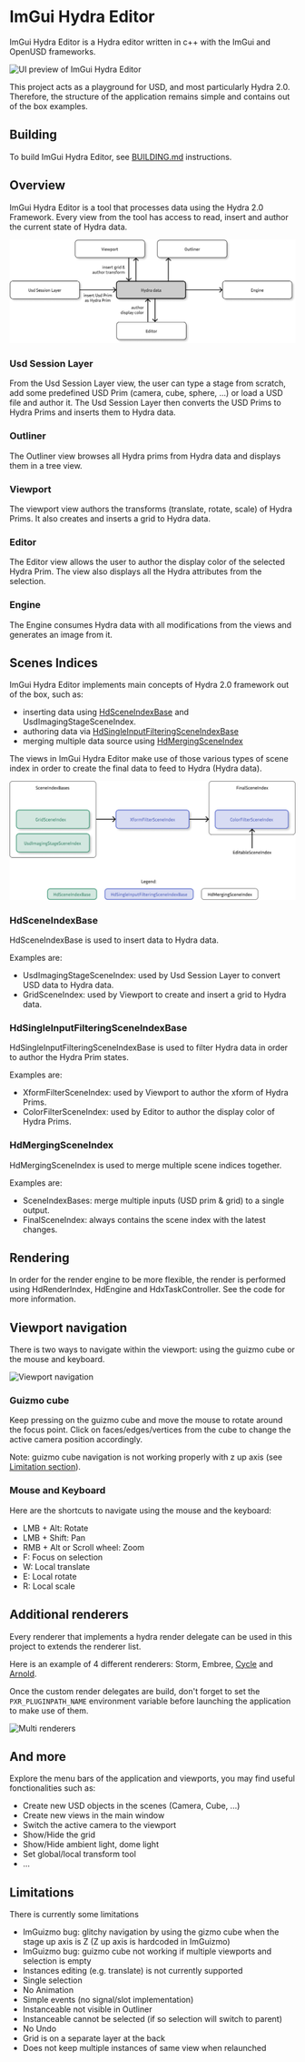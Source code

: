 # ImGui Hydra Editor

ImGui Hydra Editor is a Hydra editor written in c++ with the ImGui and OpenUSD frameworks.

![UI preview of ImGui Hydra Editor](resources/preview.png)

This project acts as a playground for USD, and most particularly Hydra 2.0. Therefore, the structure of the application remains simple and contains out of the box examples.

## Building

To build ImGui Hydra Editor, see [BUILDING.md](BUILDING.md) instructions.

## Overview

ImGui Hydra Editor is a tool that processes data using the Hydra 2.0 Framework. Every view from the tool has access to read, insert and author the current state
of Hydra data.

![Views that interact with Hydra data](resources/views_hydra_data.png)

### Usd Session Layer

From the Usd Session Layer view, the user can type a stage from scratch, add some predefined USD Prim (camera, cube, sphere, ...) or load a USD file and author it. The Usd Session Layer then converts the USD Prims to Hydra Prims and inserts them to Hydra data.

### Outliner

The Outliner view browses all Hydra prims from Hydra data and displays them in a tree view.

### Viewport

The viewport view authors the transforms (translate, rotate, scale) of Hydra Prims. It also creates and inserts a grid to Hydra data.

### Editor

The Editor view allows the user to author the display color of the selected Hydra Prim. The view also displays all the Hydra attributes from the selection.

### Engine

The Engine consumes Hydra data with all modifications from the views and generates an image from it.


## Scenes Indices

ImGui Hydra Editor implements main concepts of Hydra 2.0 framework out of the box, such as:
* inserting data using [HdSceneIndexBase](https://openusd.org/release/api/class_hd_scene_index_base.html) and UsdImagingStageSceneIndex.
* authoring data via [HdSingleInputFilteringSceneIndexBase](https://openusd.org/release/api/class_hd_single_input_filtering_scene_index_base.html)
* merging multiple data source using [HdMergingSceneIndex](https://openusd.org/release/api/class_hd_merging_scene_index.html)


The views in ImGui Hydra Editor make use of those various types of scene index in order to create the final data to feed to Hydra (Hydra data).

![Scene indices Schema](resources/scene_indices_schema.png)

### HdSceneIndexBase

HdSceneIndexBase is used to insert data to Hydra data.

Examples are:
* UsdImagingStageSceneIndex: used by Usd Session Layer to convert USD data to Hydra data.
* GridSceneIndex: used by Viewport to create and insert a grid to Hydra data.

### HdSingleInputFilteringSceneIndexBase

HdSingleInputFilteringSceneIndexBase is used to filter Hydra data in order to author the Hydra Prim states.

Examples are:
* XformFilterSceneIndex: used by Viewport to author the xform of Hydra Prims.
* ColorFilterSceneIndex: used by Editor to author the display color of Hydra Prims.

### HdMergingSceneIndex

HdMergingSceneIndex is used to merge multiple scene indices together.

Examples are:
* SceneIndexBases: merge multiple inputs (USD prim & grid) to a single output.
* FinalSceneIndex: always contains the scene index with the latest changes.

## Rendering

In order for the render engine to be more flexible, the render is performed using HdRenderIndex, HdEngine and HdxTaskController. See the code for more information.

## Viewport navigation

There is two ways to navigate within the viewport: using the guizmo cube or the mouse and keyboard.

![Viewport navigation](resources/viewport_navigation.gif)

### Guizmo cube

Keep pressing on the guizmo cube and move the mouse to rotate around the focus point. Click on faces/edges/vertices from the cube to change the active camera position accordingly.

Note: guizmo cube navigation is not working properly with z up axis (see [Limitation section](#limitations)).

### Mouse and Keyboard

Here are the shortcuts to navigate using the mouse and the keyboard:
* LMB + Alt: Rotate
* LMB + Shift: Pan
* RMB + Alt or Scroll wheel: Zoom
* F: Focus on selection
* W: Local translate
* E: Local rotate
* R: Local scale

## Additional renderers

Every renderer that implements a hydra render delegate can be used in this project to extends the renderer list.

Here is an example of 4 different renderers: Storm, Embree, [Cycle](https://github.com/blender/cycles) and [Arnold](https://github.com/Autodesk/arnold-usd).

Once the custom render delegates are build, don't forget to set the `PXR_PLUGINPATH_NAME` environment variable before launching the application to make use of them.

![Multi renderers](resources/multi_renderers.png)

## And more

Explore the menu bars of the application and viewports, you may find useful fonctionalities such as:
* Create new USD objects in the scenes (Camera, Cube, ...)
* Create new views in the main window
* Switch the active camera to the viewport
* Show/Hide the grid
* Show/Hide ambient light, dome light
* Set global/local transform tool
* ...

## Limitations

There is currently some limitations

* ImGuizmo bug: glitchy navigation by using the gizmo cube when the stage up axis is Z (Z up axis is hardcoded in ImGuizmo)
* ImGuizmo bug: guizmo cube not working if multiple viewports and selection is empty
* Instances editing (e.g. translate) is not currently supported
* Single selection
* No Animation
* Simple events (no signal/slot implementation)
* Instanceable not visible in Outliner
* Instanceable cannot be selected (if so selection will switch to parent)
* No Undo
* Grid is on a separate layer at the back
* Does not keep multiple instances of same view when relaunched